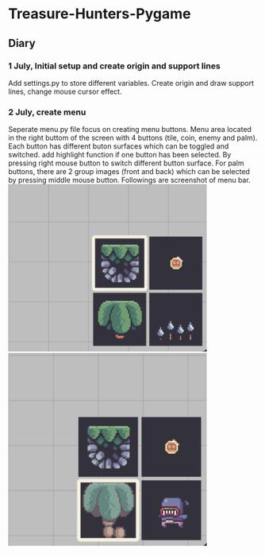 # Treasure-Hunters-Pygame

## Diary
### 1 July, Initial setup and create origin and support lines 
Add settings.py to store different variables. Create origin and draw support lines, change mouse cursor effect. <br>

### 2 July, create menu 
Seperate menu.py file focus on creating menu buttons. 
Menu area located in the right buttom of the screen with 4 buttons (tile, coin, enemy and palm). Each button has different buton surfaces which can be toggled and switched. add highlight function if one button has been selected. By pressing right mouse button to switch different button surface. For palm buttons, there are 2 group images (front and back) which can be selected by pressing middle mouse button. Followings are screenshot of menu bar. <br>
<img src="screenshot/menu1.png" alt="Screenshot" style="width: 400px; height: auto;"> 
<img src="screenshot/menu2.png" alt="Screenshot" style="width: 400px; height: auto;"> <br>